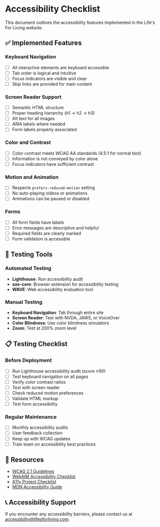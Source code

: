 # Accessibility Checklist

This document outlines the accessibility features implemented in the Life's For Living website.

## ✅ Implemented Features

### Keyboard Navigation
- [ ] All interactive elements are keyboard accessible
- [ ] Tab order is logical and intuitive
- [ ] Focus indicators are visible and clear
- [ ] Skip links are provided for main content

### Screen Reader Support
- [ ] Semantic HTML structure
- [ ] Proper heading hierarchy (h1 → h2 → h3)
- [ ] Alt text for all images
- [ ] ARIA labels where needed
- [ ] Form labels properly associated

### Color and Contrast
- [ ] Color contrast meets WCAG AA standards (4.5:1 for normal text)
- [ ] Information is not conveyed by color alone
- [ ] Focus indicators have sufficient contrast

### Motion and Animation
- [ ] Respects `prefers-reduced-motion` setting
- [ ] No auto-playing videos or animations
- [ ] Animations can be paused or disabled

### Forms
- [ ] All form fields have labels
- [ ] Error messages are descriptive and helpful
- [ ] Required fields are clearly marked
- [ ] Form validation is accessible

## 🧪 Testing Tools

### Automated Testing
- **Lighthouse**: Run accessibility audit
- **axe-core**: Browser extension for accessibility testing
- **WAVE**: Web accessibility evaluation tool

### Manual Testing
- **Keyboard Navigation**: Tab through entire site
- **Screen Reader**: Test with NVDA, JAWS, or VoiceOver
- **Color Blindness**: Use color blindness simulators
- **Zoom**: Test at 200% zoom level

## 📋 Testing Checklist

### Before Deployment
- [ ] Run Lighthouse accessibility audit (score ≥90)
- [ ] Test keyboard navigation on all pages
- [ ] Verify color contrast ratios
- [ ] Test with screen reader
- [ ] Check reduced motion preferences
- [ ] Validate HTML markup
- [ ] Test form accessibility

### Regular Maintenance
- [ ] Monthly accessibility audits
- [ ] User feedback collection
- [ ] Keep up with WCAG updates
- [ ] Train team on accessibility best practices

## 🔗 Resources

- [WCAG 2.1 Guidelines](https://www.w3.org/WAI/WCAG21/quickref/)
- [WebAIM Accessibility Checklist](https://webaim.org/standards/wcag/checklist)
- [A11y Project Checklist](https://www.a11yproject.com/checklist/)
- [MDN Accessibility Guide](https://developer.mozilla.org/en-US/docs/Web/Accessibility)

## 📞 Accessibility Support

If you encounter any accessibility barriers, please contact us at [accessibility@lifesforliving.com](mailto:accessibility@lifesforliving.com).

